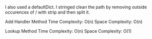 I also used a defaultDict. I stringed clean the path by removing outside occurences of / with strip and then split it.

Add Handler Method
Time Complexity: O(n)
Space Complexity: O(n)

Lookup Method
Time Complexity: O(n)
Space Complexity: O(1)